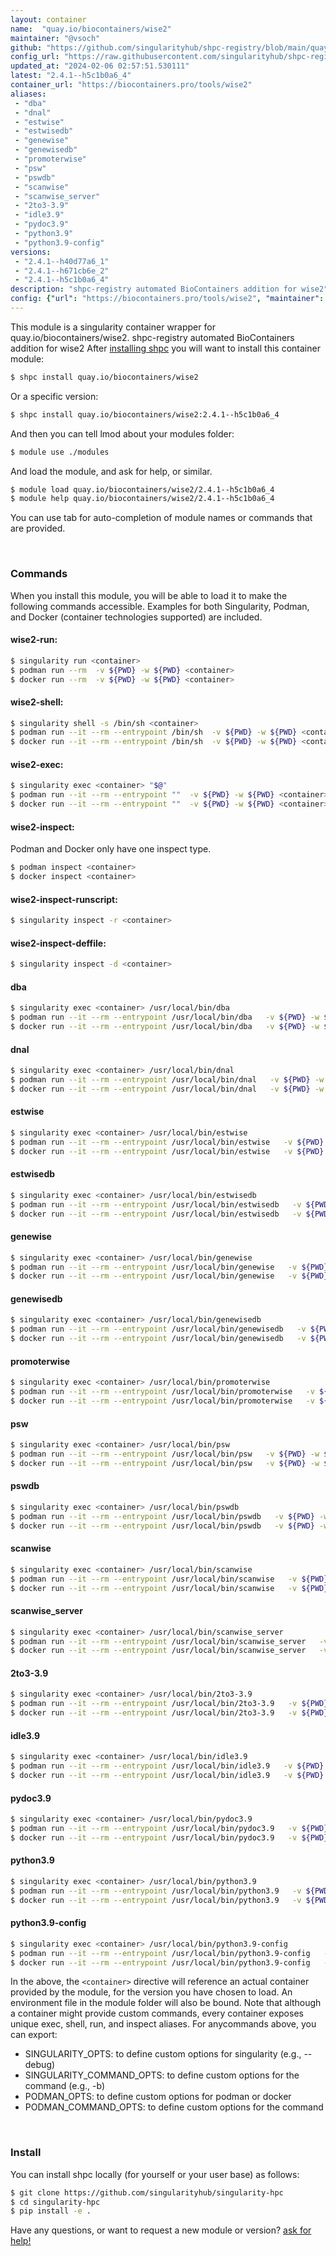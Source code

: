 ```yaml
---
layout: container
name:  "quay.io/biocontainers/wise2"
maintainer: "@vsoch"
github: "https://github.com/singularityhub/shpc-registry/blob/main/quay.io/biocontainers/wise2/container.yaml"
config_url: "https://raw.githubusercontent.com/singularityhub/shpc-registry/main/quay.io/biocontainers/wise2/container.yaml"
updated_at: "2024-02-06 02:57:51.530111"
latest: "2.4.1--h5c1b0a6_4"
container_url: "https://biocontainers.pro/tools/wise2"
aliases:
 - "dba"
 - "dnal"
 - "estwise"
 - "estwisedb"
 - "genewise"
 - "genewisedb"
 - "promoterwise"
 - "psw"
 - "pswdb"
 - "scanwise"
 - "scanwise_server"
 - "2to3-3.9"
 - "idle3.9"
 - "pydoc3.9"
 - "python3.9"
 - "python3.9-config"
versions:
 - "2.4.1--h40d77a6_1"
 - "2.4.1--h671cb6e_2"
 - "2.4.1--h5c1b0a6_4"
description: "shpc-registry automated BioContainers addition for wise2"
config: {"url": "https://biocontainers.pro/tools/wise2", "maintainer": "@vsoch", "description": "shpc-registry automated BioContainers addition for wise2", "latest": {"2.4.1--h5c1b0a6_4": "sha256:cab57c48ef42f76bc933afad56af4a14ab9664c8ffe1d968e3c4cad739ebc906"}, "tags": {"2.4.1--h40d77a6_1": "sha256:9541d66cc07102b1cbb0b8252f3cd8fe2d575788d55248b1a9d5b899d7223059", "2.4.1--h671cb6e_2": "sha256:907a57932131980e099f625c821284af8511caa603bba04b8c0f3a5399f43432", "2.4.1--h5c1b0a6_4": "sha256:cab57c48ef42f76bc933afad56af4a14ab9664c8ffe1d968e3c4cad739ebc906"}, "docker": "quay.io/biocontainers/wise2", "aliases": {"dba": "/usr/local/bin/dba", "dnal": "/usr/local/bin/dnal", "estwise": "/usr/local/bin/estwise", "estwisedb": "/usr/local/bin/estwisedb", "genewise": "/usr/local/bin/genewise", "genewisedb": "/usr/local/bin/genewisedb", "promoterwise": "/usr/local/bin/promoterwise", "psw": "/usr/local/bin/psw", "pswdb": "/usr/local/bin/pswdb", "scanwise": "/usr/local/bin/scanwise", "scanwise_server": "/usr/local/bin/scanwise_server", "2to3-3.9": "/usr/local/bin/2to3-3.9", "idle3.9": "/usr/local/bin/idle3.9", "pydoc3.9": "/usr/local/bin/pydoc3.9", "python3.9": "/usr/local/bin/python3.9", "python3.9-config": "/usr/local/bin/python3.9-config"}}
---
```


This module is a singularity container wrapper for quay.io/biocontainers/wise2.
shpc-registry automated BioContainers addition for wise2
After [installing shpc](#install) you will want to install this container module:


```bash
$ shpc install quay.io/biocontainers/wise2
```

Or a specific version:

```bash
$ shpc install quay.io/biocontainers/wise2:2.4.1--h5c1b0a6_4
```

And then you can tell lmod about your modules folder:

```bash
$ module use ./modules
```

And load the module, and ask for help, or similar.

```bash
$ module load quay.io/biocontainers/wise2/2.4.1--h5c1b0a6_4
$ module help quay.io/biocontainers/wise2/2.4.1--h5c1b0a6_4
```

You can use tab for auto-completion of module names or commands that are provided.

<br>

### Commands

When you install this module, you will be able to load it to make the following commands accessible.
Examples for both Singularity, Podman, and Docker (container technologies supported) are included.

#### wise2-run:

```bash
$ singularity run <container>
$ podman run --rm  -v ${PWD} -w ${PWD} <container>
$ docker run --rm  -v ${PWD} -w ${PWD} <container>
```

#### wise2-shell:

```bash
$ singularity shell -s /bin/sh <container>
$ podman run --it --rm --entrypoint /bin/sh  -v ${PWD} -w ${PWD} <container>
$ docker run --it --rm --entrypoint /bin/sh  -v ${PWD} -w ${PWD} <container>
```

#### wise2-exec:

```bash
$ singularity exec <container> "$@"
$ podman run --it --rm --entrypoint ""  -v ${PWD} -w ${PWD} <container> "$@"
$ docker run --it --rm --entrypoint ""  -v ${PWD} -w ${PWD} <container> "$@"
```

#### wise2-inspect:

Podman and Docker only have one inspect type.

```bash
$ podman inspect <container>
$ docker inspect <container>
```

#### wise2-inspect-runscript:

```bash
$ singularity inspect -r <container>
```

#### wise2-inspect-deffile:

```bash
$ singularity inspect -d <container>
```


#### dba

```bash
$ singularity exec <container> /usr/local/bin/dba
$ podman run --it --rm --entrypoint /usr/local/bin/dba   -v ${PWD} -w ${PWD} <container> -c " $@"
$ docker run --it --rm --entrypoint /usr/local/bin/dba   -v ${PWD} -w ${PWD} <container> -c " $@"
```


#### dnal

```bash
$ singularity exec <container> /usr/local/bin/dnal
$ podman run --it --rm --entrypoint /usr/local/bin/dnal   -v ${PWD} -w ${PWD} <container> -c " $@"
$ docker run --it --rm --entrypoint /usr/local/bin/dnal   -v ${PWD} -w ${PWD} <container> -c " $@"
```


#### estwise

```bash
$ singularity exec <container> /usr/local/bin/estwise
$ podman run --it --rm --entrypoint /usr/local/bin/estwise   -v ${PWD} -w ${PWD} <container> -c " $@"
$ docker run --it --rm --entrypoint /usr/local/bin/estwise   -v ${PWD} -w ${PWD} <container> -c " $@"
```


#### estwisedb

```bash
$ singularity exec <container> /usr/local/bin/estwisedb
$ podman run --it --rm --entrypoint /usr/local/bin/estwisedb   -v ${PWD} -w ${PWD} <container> -c " $@"
$ docker run --it --rm --entrypoint /usr/local/bin/estwisedb   -v ${PWD} -w ${PWD} <container> -c " $@"
```


#### genewise

```bash
$ singularity exec <container> /usr/local/bin/genewise
$ podman run --it --rm --entrypoint /usr/local/bin/genewise   -v ${PWD} -w ${PWD} <container> -c " $@"
$ docker run --it --rm --entrypoint /usr/local/bin/genewise   -v ${PWD} -w ${PWD} <container> -c " $@"
```


#### genewisedb

```bash
$ singularity exec <container> /usr/local/bin/genewisedb
$ podman run --it --rm --entrypoint /usr/local/bin/genewisedb   -v ${PWD} -w ${PWD} <container> -c " $@"
$ docker run --it --rm --entrypoint /usr/local/bin/genewisedb   -v ${PWD} -w ${PWD} <container> -c " $@"
```


#### promoterwise

```bash
$ singularity exec <container> /usr/local/bin/promoterwise
$ podman run --it --rm --entrypoint /usr/local/bin/promoterwise   -v ${PWD} -w ${PWD} <container> -c " $@"
$ docker run --it --rm --entrypoint /usr/local/bin/promoterwise   -v ${PWD} -w ${PWD} <container> -c " $@"
```


#### psw

```bash
$ singularity exec <container> /usr/local/bin/psw
$ podman run --it --rm --entrypoint /usr/local/bin/psw   -v ${PWD} -w ${PWD} <container> -c " $@"
$ docker run --it --rm --entrypoint /usr/local/bin/psw   -v ${PWD} -w ${PWD} <container> -c " $@"
```


#### pswdb

```bash
$ singularity exec <container> /usr/local/bin/pswdb
$ podman run --it --rm --entrypoint /usr/local/bin/pswdb   -v ${PWD} -w ${PWD} <container> -c " $@"
$ docker run --it --rm --entrypoint /usr/local/bin/pswdb   -v ${PWD} -w ${PWD} <container> -c " $@"
```


#### scanwise

```bash
$ singularity exec <container> /usr/local/bin/scanwise
$ podman run --it --rm --entrypoint /usr/local/bin/scanwise   -v ${PWD} -w ${PWD} <container> -c " $@"
$ docker run --it --rm --entrypoint /usr/local/bin/scanwise   -v ${PWD} -w ${PWD} <container> -c " $@"
```


#### scanwise_server

```bash
$ singularity exec <container> /usr/local/bin/scanwise_server
$ podman run --it --rm --entrypoint /usr/local/bin/scanwise_server   -v ${PWD} -w ${PWD} <container> -c " $@"
$ docker run --it --rm --entrypoint /usr/local/bin/scanwise_server   -v ${PWD} -w ${PWD} <container> -c " $@"
```


#### 2to3-3.9

```bash
$ singularity exec <container> /usr/local/bin/2to3-3.9
$ podman run --it --rm --entrypoint /usr/local/bin/2to3-3.9   -v ${PWD} -w ${PWD} <container> -c " $@"
$ docker run --it --rm --entrypoint /usr/local/bin/2to3-3.9   -v ${PWD} -w ${PWD} <container> -c " $@"
```


#### idle3.9

```bash
$ singularity exec <container> /usr/local/bin/idle3.9
$ podman run --it --rm --entrypoint /usr/local/bin/idle3.9   -v ${PWD} -w ${PWD} <container> -c " $@"
$ docker run --it --rm --entrypoint /usr/local/bin/idle3.9   -v ${PWD} -w ${PWD} <container> -c " $@"
```


#### pydoc3.9

```bash
$ singularity exec <container> /usr/local/bin/pydoc3.9
$ podman run --it --rm --entrypoint /usr/local/bin/pydoc3.9   -v ${PWD} -w ${PWD} <container> -c " $@"
$ docker run --it --rm --entrypoint /usr/local/bin/pydoc3.9   -v ${PWD} -w ${PWD} <container> -c " $@"
```


#### python3.9

```bash
$ singularity exec <container> /usr/local/bin/python3.9
$ podman run --it --rm --entrypoint /usr/local/bin/python3.9   -v ${PWD} -w ${PWD} <container> -c " $@"
$ docker run --it --rm --entrypoint /usr/local/bin/python3.9   -v ${PWD} -w ${PWD} <container> -c " $@"
```


#### python3.9-config

```bash
$ singularity exec <container> /usr/local/bin/python3.9-config
$ podman run --it --rm --entrypoint /usr/local/bin/python3.9-config   -v ${PWD} -w ${PWD} <container> -c " $@"
$ docker run --it --rm --entrypoint /usr/local/bin/python3.9-config   -v ${PWD} -w ${PWD} <container> -c " $@"
```



In the above, the `<container>` directive will reference an actual container provided
by the module, for the version you have chosen to load. An environment file in the
module folder will also be bound. Note that although a container
might provide custom commands, every container exposes unique exec, shell, run, and
inspect aliases. For anycommands above, you can export:

 - SINGULARITY_OPTS: to define custom options for singularity (e.g., --debug)
 - SINGULARITY_COMMAND_OPTS: to define custom options for the command (e.g., -b)
 - PODMAN_OPTS: to define custom options for podman or docker
 - PODMAN_COMMAND_OPTS: to define custom options for the command

<br>

### Install

You can install shpc locally (for yourself or your user base) as follows:

```bash
$ git clone https://github.com/singularityhub/singularity-hpc
$ cd singularity-hpc
$ pip install -e .
```

Have any questions, or want to request a new module or version? [ask for help!](https://github.com/singularityhub/singularity-hpc/issues)